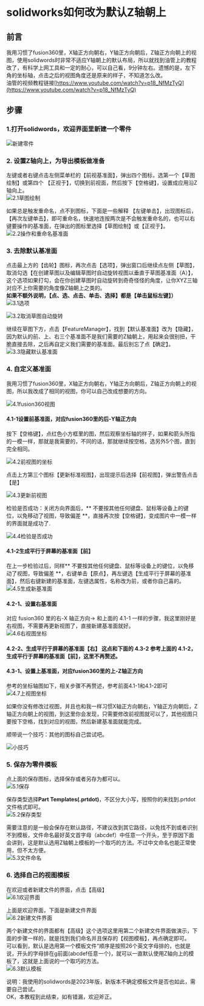 # solidworks如何改为默认Z轴朝上

## 前言
我用习惯了fusion360里，X轴正方向朝右，Y轴正方向朝后，Z轴正方向朝上的视图，使用solidwords时非常不适应Y轴朝上的默认布局，所以就找到油管上的教程改了，有科学上网工具和一定的耐心，可以自己看，9分钟左右。遗憾的是，左下角的坐标轴，点击之后的视图角度还是原来的样子，不知道怎么改。  
    油管的视频教程链接[https://www.youtube.com/watch?v=p18_NfMzTyQ](https://www.youtube.com/watch?v=p18_NfMzTyQ)


## 步骤
### 1.打开solidwords，欢迎界面里新建一个零件  
![新建零件](./images/1新建.png)  
    
### 2. 设置Z轴向上，为导出模板做准备
左键或者右键点击左侧菜单栏的【前视基准面】，弹出四个图标，选第一个【草图绘制】或第四个 【正视于】，切换到前视面，然后按下【空格键】，设置成应用沿Z轴向上。  
![2.1草图绘制](./images/2.1设置Z轴向上.png)  

如果总是触发重命名，点不到图标，下面是一些解释
【左键单击】，出现图标后，【再次左键单击】，即可重命名，快速地连按两次是不会触发重命名的，也可以右键要操作的基准面，在弹出的图标里选择【草图绘制】或【正视于】。  
![2.2操作和重命名基准面](./images/2.2操作和重命名.png)

### 3. 去除默认基准面  
点击最上方的【齿轮】图标，再次点击【选项】，弹出窗口后继续点左侧【草图】，取消勾选【在创建草图以及编辑草图时自动旋转视图以垂直于草图基准面（A）】，这个选项如果打勾，会在你创建草图时自动旋转到奇奇怪怪的角度，让你XYZ三轴对应不上你需要的角度像Z轴朝上之类的。  
**如果不额外说明，【点、选、点击、单击、选择】都是【单击鼠标左键】）**
![3.1选项](./images/3.1打开选项.png)  

![3.2取消草图自动旋转](./images/3.2取消草图自动旋转.png)  

继续在草图下方，点击【FeatureManager】，找到【默认基准面】改为【隐藏】，因为默认的前、上、右三个基准面不是我们需要的Z轴朝上，用起来会很别扭，干脆直接去除，之后再自定义我们需要的基准面。最后别忘了点【确定】。
![3.3隐藏默认基准面](./images/3.3隐藏默认基准面.png)  


### 4. 自定义基准面  

我用习惯了fusion360里，X轴正方向朝右，Y轴正方向朝后，Z轴正方向朝上的视图，所以我改成了相同的视图，你可以自己改成想要的方向。  

![4.1fusion360视图](./images/4.1fusion360视图.png)  


#### 4.1-1设置前基准面，对应fusion360里的后-Y轴正方向  

按下【空格键】，点红色小方框里的图，然后观察坐标轴的样子，如果和箭头所指的一模一样，那就是我需要的，不同的话，那就继续按空格，选另外5个图，直到完全相同。  

![4.2前视图的坐标](./images/4.2前的坐标.png)  

点击上方第三个图标【更新标准视图】，出现提示后选择【前视图】，弹出警告点击【是】  

![4.3更新前视图](./images/4.3更新前视面.png)  

检验是否成功：关闭方向界面后，** 不要按其他任何键盘、鼠标等设备上的键位，以免移动了视图，导致偏差 **，直接再次按【空格键】，变成图片中一模一样的界面就是成功了.  

![4.4检验是否成功](./images/4.4检验前视面.png)  

#### 4.1-2生成平行于屏幕的基准面【前】  

在上一步检验过后，同样** 不要按其他任何键盘、鼠标等设备上的键位，以免移动了视图，导致偏差 **，右键单击【原点】，再左键选【生成平行于屏幕的基准面】，然后右键新建的基准面，左键选属性，名称改为前，或者你自己喜的。  
![4.5生成新基准面](./images/4.5生成新基准面.png)  

####  4.2-1、设置右基准面
对应 fusion360 里的右-X 轴正方向→ 和上面的 4.1-1 一样的步骤，我这里刚好是右视图，不需要再更新视图了，直接新建基准面就好。  
![4.6右视图坐标](./images/4.6右的坐标.png)  

#### 4.2-2、生成平行于屏幕的基准面【右】 这点和下面的 4.3-2 参考上面的 4.1-2，生成平行于屏幕的基准面【前】，这里不再赘述。  

#### 4.3-1、设置上基准面，对应fusion360里的上-Z轴正方向  
参考的坐标轴图如下，相关步骤不再赘述，参考前面4.1-1和4.1-2即可  
![4.7上视图坐标](./images/4.7上的坐标.png)  

如果你没有修改过视图，并且也和我一样习惯X轴正方向朝右，Y轴正方向朝后，Z轴正方向朝上的视图，到这里你会发现，只需要修改前视图就可以了，其他视图只要按下空格，找到对应的视图，然后新建基准面就能完成。  

顺带说一个技巧：其他的图标自己尝试吧。  

![小技巧](./images/4.8小技巧.png)  

### 5. 保存为零件模板  
点上面的保存图标，选择保存或者另存为都可以。  
![5.1保存](./images/5.1保存.png)  

保存类型选择**Part Templates(.prtdot)**，不区分大小写，按照你的来找到.prtdot文件格式即可。  
![5.2保存类型](./images/5.2prtdot模板文件格式.png)  

需要注意的是一般会保存在默认路径，不建议改到其它路径，以免找不到或者识别不到模板，文件命名最好英文首字母（abcdef）中任意一个开头，至于原因下面会讲到，这是默认选用Z轴朝上模板的一个取巧的方法。不过中文命名也能正常使用，但不太方便。  
![5.3文件命名](./images/5.3文件命名.png)  

### 6. 选择自己的视图模板  
在欢迎或者新建文件的界面，点击【高级】  
![6.1欢迎界面](./images/6.1查看模板1.png)  

上面是欢迎界面，下面是新建文件界面  
![6.2新建文件界面](./images/6.2查看模板2.png) 

两个新建文件的界面都有【高级】这个选项这里用第二个新建文件界面做演示，下面的步骤一样的，就是找到我们命名并且保存的【视图模板】，再点确定即可。  
可以看到，默认是选用第一个模板文件“顺序是按照26个英文字母排的，也就是说，开头的字母排在g前面(abcdef任意一个)，就可以一直默认使用Z轴向上的模板了，这就是上面说的一个取巧的方法。  
![6.3默认模板](./images/6.3默认模板的规律.png)  

说明：我使用的solidwords是2023年版，新版本不确定模板文件是否也如此，需要自己尝试。  
OK，本教程到此结束，如有错漏，欢迎斧正。  




